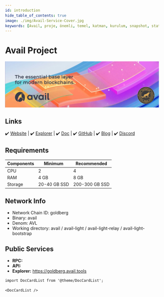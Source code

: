 ```yaml
---
id: introduction
hide_table_of_contents: true
image: ./img/Avail-Service-Cover.jpg
keywords: [Avail, proje, önemli, temel, katman, kurulum, snapshot, statesync, güncelleme]
---
```


# Avail Project

![Avail Project](./img/Avail-Service.jpg)

## Links

 ✔️ [Website](https://availproject.org/) | ✔️ [Explorer](https://goldberg.avail.tools/) | ✔️ [Doc](https://docs.availproject.org) | ✔️ [GitHub](https://github.com/availproject) | ✔️ [Blog](https://blog.availproject.org/) | ✔️ [Discord](https://discord.gg/BDARnX7dMJ)

## Requirements

| Components | Minimum | **Recommended** |
| ------------ | ------------ | ------------ |
| CPU |	2 | 4 |
| RAM	| 4 GB | 8 GB |
| Storage	| 20-40 GB SSD | 200-300 GB SSD |

## Network Info 

* Network Chain ID: goldberg
* Binary: avail
* Denom: AVL
* Working directory: avail / avail-light / avail-light-relay / avail-light-bootstrap

## Public Services
* **RPC:** 
* **API:** 
* **Explorer:** https://goldberg.avail.tools


```mdx-code-block
import DocCardList from '@theme/DocCardList';

<DocCardList />
```
